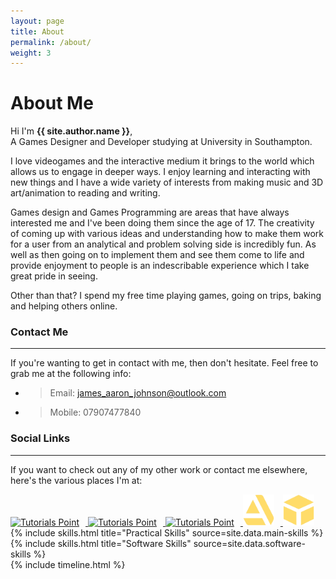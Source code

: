 ```yaml
---
layout: page
title: About
permalink: /about/
weight: 3
---
```


# **About Me**

Hi I'm **{{ site.author.name }}**,<br>
A Games Designer and Developer studying at University in Southampton.

I love videogames and the interactive medium it brings to the world which allows us to engage in deeper ways. I enjoy learning and interacting with new things and I have a wide variety of interests from making music and 3D art/animation to reading and writing.

Games design and Games Programming are areas that have always interested me and I've been doing them since the age of 17. The creativity of coming up with various ideas and understanding how to make them work for a user from an analytical and problem solving side is incredibly fun. As well as then going on to implement them and see them come to life and provide enjoyment to people is an indescribable experience which I take great pride in seeing.

Other than that? I spend my free time playing games, going on trips, baking and helping others online.

### Contact Me
---
If you're wanting to get in contact with me, then don't hesitate. Feel free to grab me at the following info:

- > Email: [james_aaron_johnson@outlook.com](mailto:james_aaron_johnson@outlook.com)
- > Mobile: 07907477840

### Social Links
---
If you want to check out any of my other work or contact me elsewhere, here's the various places I'm at:

<div class="social-links">

<a href = "https://www.linkedin.com/in/james-aaron-johnson/" target = "_blank"> 
         <img src = "/icons/linkedin-64.ico" alt = "Tutorials Point" height="50" width="50" style="float: center; margin-right: 10px;"/> 
</a>

<a href = "https://twitter.com/James_A_Johnson" target = "_blank"> 
         <img src = "\icons\twitter-64.ico" alt = "Tutorials Point" height="50" width="50" style="float: center; margin-right: 10px;"/> 
</a>

<a href = "https://github.com/Chi-Time" target = "_blank"> 
         <img src = "\icons\github-64.ico" alt = "Tutorials Point" height="50" width="50" style="float: center; margin-right: 10px;"/> 
</a>

<a href = "https://www.artstation.com/james-aaron-johnson" target = "_blank"> 
         <img src = "\icons\artstation-128.png" alt = "Tutorials Point" height="50" width="50" style="float: center; margin-right: 10px;"/> 
</a>

<a href = "https://sketchfab.com/Haunted-Dreamer?utm_medium=embed&utm_source=website&utm_campaign=share-popup" target = "_blank"> 
         <img src = "\icons\sketchfab-128.png" alt = "Tutorials Point" height="50" width="50" style="float: center; margin-right: 10px;"/> 
</a>

</div>

<div class="row">
{% include skills.html title="Practical Skills" source=site.data.main-skills %}
{% include skills.html title="Software Skills" source=site.data.software-skills %}
</div>

<div class="row">
{% include timeline.html %}
</div>